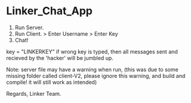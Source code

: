 # Linker_Chat_App

1) Run Server. 
2) Run Client. > Enter Username > Enter Key 
3) Chat!

key = "LINKERKEY" if wrong key is typed, then all messages sent and recieved by the 'hacker' will be jumbled up. 

Note: server file may have a warning when run, (this was due to some missing folder called client-V2, please ignore this warning, and build and compile! it will still work as intended) 

Regards, 
Linker Team. 
